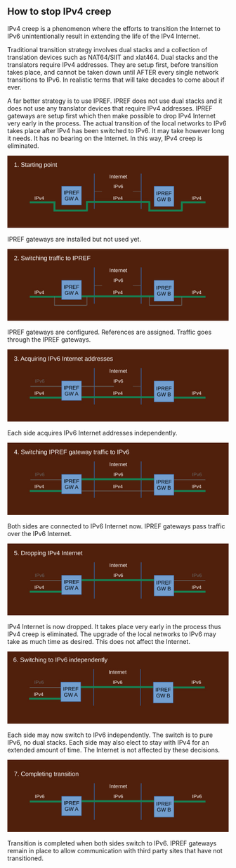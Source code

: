 ## How to stop IPv4 creep

IPv4 creep is a phenomenon where the efforts to transition the Internet to IPv6 unintentionally result in extending the life of the IPv4 Internet.

Traditional transition strategy involves dual stacks and a collection of translation devices such as NAT64/SIIT and xlat464. Dual stacks and the translators require IPv4 addresses. They are setup first, before transition takes place, and cannot be taken down until AFTER every single network transitions to IPv6. In realistic terms that will take decades to come about if ever.

A far better strategy is to use IPREF. IPREF does not use dual stacks and it does not use any translator devices that require IPv4 addresses. IPREF gateways are setup first which then make possible to drop IPv4 Internet very early in the process. The actual transition of the local networks to IPv6 takes place after IPv4 has been switched to IPv6. It may take however long it needs. It has no bearing on the Internet. In this way, IPv4 creep is eliminated.

![step 1](./stop-ipv4-creep.s1.jpg)

IPREF gateways are installed but not used yet.

![step 1](./stop-ipv4-creep.s2.jpg)

IPREF gateways are configured. References are assigned. Traffic goes through the IPREF gateways.

![step 1](./stop-ipv4-creep.s3.jpg)

Each side acquires IPv6 Internet addresses independently.

![step 1](./stop-ipv4-creep.s4.jpg)

Both sides are connected to IPv6 Internet now. IPREF gateways pass traffic over the IPv6 Internet.

![step 1](./stop-ipv4-creep.s5.jpg)

IPv4 Internet is now dropped. It takes place very early in the process thus IPv4 creep is eliminated. The upgrade of the local networks to IPv6 may take as much time as desired. This does not affect the Internet.

![step 1](./stop-ipv4-creep.s6.jpg)

Each side may now switch to IPv6 independently. The switch is to pure IPv6, no dual stacks. Each side may also elect to stay with IPv4 for an extended amount of time. The Internet is not affected by these decisions.

![step 1](./stop-ipv4-creep.s7.jpg)

Transition is completed when both sides switch to IPv6. IPREF gateways remain in place to allow communication with third party sites that have not transitioned.